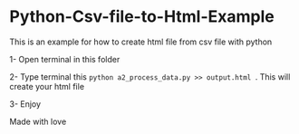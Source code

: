 # Python-Csv-file-to-Html-Example
This is an example for how to create html file from csv file with python

1- Open terminal in this folder

2- Type terminal this ```python a2_process_data.py >> output.html ```. This will create your html file

3- Enjoy

Made with love
